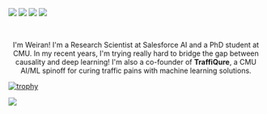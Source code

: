 [<img src="https://img.shields.io/badge/Scholar-%230077B5.svg?&style=for-the-badge&logo=google-scholar&logoColor=blue&color=white" />](https://scholar.google.com/citations?hl=en&user=rr_leUAAAAAJ&view_op=list_works&sortby=pubdate)
[<img src="https://img.shields.io/badge/linkedin-%230077B5.svg?&style=for-the-badge&logo=linkedin&logoColor=white" />](https://www.linkedin.com/in/weiranyao/)
[<img src="https://img.shields.io/badge/Homepage-%230077B5.svg?&style=for-the-badge&logo=home-assistant&logoColor=white&labelColor=black&color=white" />](https://weirayao.github.io/)
[<img src="https://img.shields.io/badge/twitter-%230077B5.svg?&style=for-the-badge&logo=twitter&logoColor=white&color=00acee" />](https://twitter.com/iscreamnearby)


<br>

<p align="center">
I'm Weiran! I'm a Research Scientist at Salesforce AI and a PhD student at CMU. In my recent years, I'm trying really hard to bridge the gap between causality and deep learning! I'm also a co-founder of <b>TraffiQure</b>, a CMU AI/ML spinoff for curing traffic pains with machine learning solutions. 
</p>

[![trophy](https://github-profile-trophy.vercel.app/?username=weirayao&theme=onedark&column=7)](https://github.com/ryo-ma/github-profile-trophy)



![](https://komarev.com/ghpvc/?username=weirayao&color=brightgreen)
